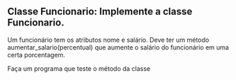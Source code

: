 ## Classe Funcionario: Implemente a classe Funcionario.

Um funcionário tem os atributos nome e salário. Deve ter um método
aumentar_salario(percentual) que aumente o salário do funcionário em uma certa
porcentagem.

Faça um programa que teste o método da classe
